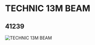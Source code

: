 # TECHNIC 13M BEAM
## 41239
![TECHNIC 13M BEAM](https://lc-www-live-s.legocdn.com/media/bricks/5/2/4227601.jpg)